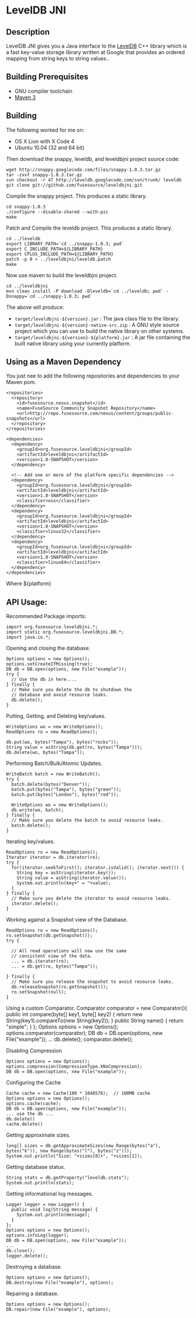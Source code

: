 # LevelDB JNI

## Description

LevelDB JNI gives you a Java interface to the 
[LevelDB](http://code.google.com/p/leveldb/) C++ library
which is a fast key-value storage library written at Google 
that provides an ordered mapping from string keys to string values.. 

## Building Prerequisites 

* GNU compiler toolchain
* [Maven 3](http://maven.apache.org/download.html)

## Building

The following worked for me on:

 * OS X Lion with X Code 4
 * Ubuntu 10.04 (32 and 64 bit)

Then download the snappy, leveldb, and leveldbjni project source code:

    wget http://snappy.googlecode.com/files/snappy-1.0.3.tar.gz
    tar -zxvf snappy-1.0.3.tar.gz
    svn checkout -r 47 http://leveldb.googlecode.com/svn/trunk/ leveldb
    git clone git://github.com/fusesource/leveldbjni.git

Compile the snappy project.  This produces a static library.    

    cd snappy-1.0.3 
    ./configure --disable-shared --with-pic
    make
    
Patch and Compile the leveldb project.  This produces a static library.    
    
    cd ../leveldb
    export LIBRARY_PATH=`cd ../snappy-1.0.3; pwd`
    export C_INCLUDE_PATH=${LIBRARY_PATH}
    export CPLUS_INCLUDE_PATH=${LIBRARY_PATH}
    patch -p 0 < ../leveldbjni/leveldb.patch
    make

Now use maven to build the leveldbjni project.    
    
    cd ../leveldbjni
    mvn clean install -P download -Dleveldb=`cd ../leveldb; pwd` -Dsnappy=`cd ../snappy-1.0.3; pwd`

The above will produce:

* `target/leveldbjni-${version}.jar` : The java class file to the library.
* `target/leveldbjni-${version}-native-src.zip` : A GNU style source project which you can use to build the native library on other systems.
* `target/leveldbjni-${version}-${platform}.jar` : A jar file containing the built native library using your currently platform.

## Using as a Maven Dependency

You just nee to add the following repositories and dependencies to your Maven pom.

    <repositories>
      <repository>
        <id>fusesource.nexus.snapshot</id>
        <name>FuseSource Community Snapshot Repository</name>
        <url>http://repo.fusesource.com/nexus/content/groups/public-snapshots</url>
      </repository>
    </repositories>
    
    <dependencies>
      <dependency>
        <groupId>org.fusesource.leveldbjni</groupId>
        <artifactId>leveldbjni</artifactId>
        <version>1.0-SNAPSHOT</version>
      </dependency>

      <!-- Add one or more of the platform specific dependencies -->
      <dependency>
        <groupId>org.fusesource.leveldbjni</groupId>
        <artifactId>leveldbjni</artifactId>
        <version>1.0-SNAPSHOT</version>
        <classifier>osx</classifier>
      </dependency>
      <dependency>
        <groupId>org.fusesource.leveldbjni</groupId>
        <artifactId>leveldbjni</artifactId>
        <version>1.0-SNAPSHOT</version>
        <classifier>linux32</classifier>
      </dependency>
      <dependency>
        <groupId>org.fusesource.leveldbjni</groupId>
        <artifactId>leveldbjni</artifactId>
        <version>1.0-SNAPSHOT</version>
        <classifier>linux64</classifier>
      </dependency>
    </dependencies>

Where ${platform}

## API Usage:

Recommended Package imports:

    import org.fusesource.leveldbjni.*;
    import static org.fusesource.leveldbjni.DB.*;
    import java.io.*;

Opening and closing the database.

    Options options = new Options();
    options.setCreateIfMissing(true);
    DB db = DB.open(options, new File("example"));
    try {
      // Use the db in here....
    } finally {
      // Make sure you delete the db to shutdown the 
      // database and avoid resource leaks.
      db.delete();
    }

Putting, Getting, and Deleting key/values.

    WriteOptions wo = new WriteOptions();
    ReadOptions ro = new ReadOptions();

    db.put(wo, bytes("Tampa"), bytes("rocks"));
    String value = asString(db.get(ro, bytes("Tampa")));
    db.delete(wo, bytes("Tampa"));

Performing Batch/Bulk/Atomic Updates.

    WriteBatch batch = new WriteBatch();
    try {
      batch.delete(bytes("Denver"));
      batch.put(bytes("Tampa"), bytes("green"));
      batch.put(bytes("London"), bytes("red"));

      WriteOptions wo = new WriteOptions();
      db.write(wo, batch);
    } finally {
      // Make sure you delete the batch to avoid resource leaks.
      batch.delete();
    }

Iterating key/values.

    ReadOptions ro = new ReadOptions();
    Iterator iterator = db.iterator(ro);
    try {
      for(iterator.seekToFirst(); iterator.isValid(); iterator.next()) {
        String key = asString(iterator.key());
        String value = asString(iterator.value());
        System.out.println(key+" = "+value);
      }
    } finally {
      // Make sure you delete the iterator to avoid resource leaks.
      iterator.delete();
    }

Working against a Snapshot view of the Database.

    ReadOptions ro = new ReadOptions();
    ro.setSnapshot(db.getSnapshot());
    try {
      
      // All read operations will now use the same 
      // consistent view of the data.
      ... = db.iterator(ro);
      ... = db.get(ro, bytes("Tampa"));

    } finally {
      // Make sure you release the snapshot to avoid resource leaks.
      db.releaseSnapshot(ro.getSnapshot());
      ro.setSnapshot(null);
    }

Using a custom Comparator.
    Comparator comparator = new Comparator(){
        public int compare(byte[] key1, byte[] key2) {
            return new String(key1).compareTo(new String(key2));
        }
        public String name() {
            return "simple";
        }
    };
    Options options = new Options();
    options.comparator(comparator);
    DB db = DB.open(options, new File("example"));
    ...
    db.delete();
    comparator.delete();
    
Disabling Compression

    Options options = new Options();
    options.compression(CompressionType.kNoCompression);
    DB db = DB.open(options, new File("example"));

Configuring the Cache
    
    Cache cache = new Cache(100 * 1048576);  // 100MB cache
    Options options = new Options();
    options.cache(cache);
    DB db = DB.open(options, new File("example"));
    ... use the db ...
    db.delete()
    cache.delete()

Getting approximate sizes.

    long[] sizes = db.getApproximateSizes(new Range(bytes("a"), bytes("k")), new Range(bytes("l"), bytes("z")));
    System.out.println("Size: "+sizes[0]+", "+sizes[1]);
    
Getting database status.

    String stats = db.getProperty("leveldb.stats");
    System.out.println(stats);

Getting informational log messages.

    Logger logger = new Logger() {
      public void log(String message) {
        System.out.println(message);
      }
    };
    Options options = new Options();
    options.infoLog(logger);
    DB db = DB.open(options, new File("example"));
    ...
    db.close();
    logger.delete();

Destroying a database.
    
    Options options = new Options();
    DB.destroy(new File("example"), options);

Repairing a database.
    
    Options options = new Options();
    DB.repair(new File("example"), options);
    